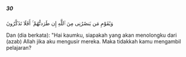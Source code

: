 ##### 30

<span class="ayah">وَيَٰقَوْمِ مَن يَنصُرُنِى مِنَ ٱللَّهِ إِن طَرَدتُّهُمْ ۚ أَفَلَا تَذَكَّرُونَ</span>

<span class="ayah_translation">Dan (dia berkata): "Hai kaumku, siapakah yang akan menolongku dari (azab) Allah jika aku mengusir mereka. Maka tidakkah kamu mengambil pelajaran?</span>

